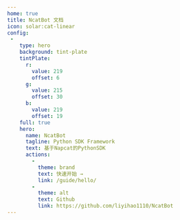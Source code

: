 ```yaml
---
home: true
title: NcatBot 文档
icon: solar:cat-linear
config:
 -
    type: hero
    background: tint-plate
    tintPlate:
      r:
        value: 219
        offset: 6
      g:
        value: 215
        offset: 30
      b:
        value: 219
        offset: 19
    full: true
    hero:
      name: NcatBot
      tagline: Python SDK Framework
      text: 基于Napcat的PythonSDK
      actions:
        -
          theme: brand
          text: 快速开始 →
          link: /guide/hello/
        -
          theme: alt
          text: Github
          link: https://github.com/liyihao1110/NcatBot
---
```

